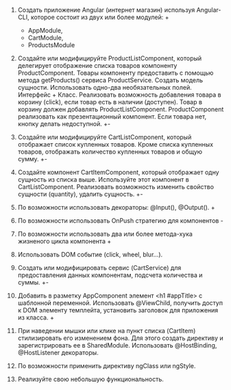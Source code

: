 1. Создать приложение Angular (интернет магазин) используя Angular-CLI, которое состоит из двух или более модулей: +
    - AppModule, 
    - CartModule, 
    - ProductsModule

2. Создайте или модифицируйте ProductListComponent, который делегирует отображение списка товаров
   компоненту ProductComponent. Товары компоненту предоставить с помощью метода getProducts() сервиса ProductService.
   Создать модель сущности. Использовать одно-два необязательных полей. Интерфейс + Класс. 
   Реализовать возможность добавления товара в корзину (click), если товар есть в наличии (доступен). 
   Товар в корзину должен добавлять ProductListComponent. ProductComponent реализовать как презентационный компонент.
   Если товара нет, кнопку делать недоступной. +-

2. Создайте или модифицируйте CartListComponent, который отображает список купленных товаров. 
   Кроме списка купленных товаров, отображать количество купленных товаров и общую сумму. +-

4. Создайте компонент СartItemComponent, который отображает одну сущность из списка выше. 
   Используйте этот компонент в CartListComponent. 
   Реализовать возможность изменить свойство сущности (quantity), удалить сущность. +-

5. По возможности использовать декораторы: @Input(), @Output(). +

6. По возможности использовать OnPush стратегию для компонентов - 

7. По возможности использовать два или более метода-хука жизненого цикла компонента +

8. Использовать DOM событие (click, wheel, blur...).

9. Создать или модифицировать сервис (CartService) для предоставления данных компонентам, подсчета количества и суммы. +-

10. Добавить в разметку AppComponent элемент <h1 #appTitle></h1> с шаблонной переменной.
    Использовать @ViewChild, получить доступ к DOM элементу темплейта, 
    установить заголовок для приложения из класса. +

11. При наведении мышки или клике на пункт списка (CartItem) стилизировать его изменением фона. 
    Для этого создать директиву и зарегистрировать ее в SharedModule.
    Использовать @HostBinding, @HostListener декораторы.

12. По возможности применить директиву ngClass или ngStyle. 

13. Реализуйте свою небольшую функциональность.
